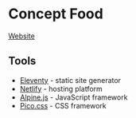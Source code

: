 # Concept Food

[Website](https://conceptfood.co.nz)

## Tools
- [Eleventy](https://www.11ty.dev/) - static site generator
- [Netlify](https://netlify.com) - hosting platform
- [Alpine.js](https://alpinejs.dev/) - JavaScript framework
- [Pico.css](https://picocss.com/) - CSS framework
